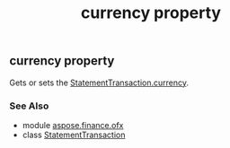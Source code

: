 ﻿---
title: currency property
second_title: Aspose.Finance for Python via .NET API References
description: 
type: docs
weight: 80
url: /python-net/aspose.finance.ofx/statementtransaction/currency/
is_root: false
---

## currency property


Gets or sets the [StatementTransaction.currency](/finance/python-net/aspose.finance.ofx/statementtransaction#currency).

### See Also
* module [aspose.finance.ofx](../../)
* class [StatementTransaction](/finance/python-net/aspose.finance.ofx/statementtransaction)
